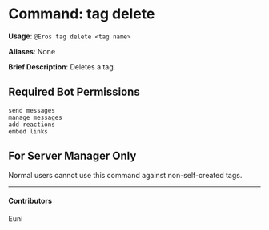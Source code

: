 # Command: tag delete


**Usage**: `@Eros tag delete <tag name>`

**Aliases**: None

**Brief Description**: Deletes a tag.



## Required Bot Permissions

```
send messages
manage messages
add reactions
embed links
```

## For Server Manager Only


Normal users cannot use this command against non-self-created tags.


---

#### Contributors


Euni
